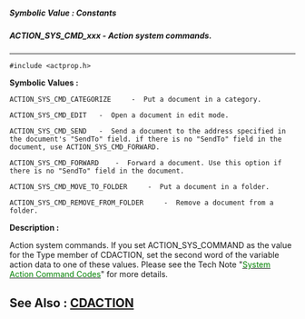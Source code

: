 ##### Symbolic Value : Constants
##### ACTION_SYS_CMD_xxx - Action system commands.
---
```
#include <actprop.h>
```

**Symbolic Values :**

	ACTION_SYS_CMD_CATEGORIZE	  -  Put a document in a category.

	ACTION_SYS_CMD_EDIT	  -  Open a document in edit mode.

	ACTION_SYS_CMD_SEND	  -  Send a document to the address specified in the document's "SendTo" field. if there is no "SendTo" field in the document, use ACTION_SYS_CMD_FORWARD.

	ACTION_SYS_CMD_FORWARD	  -  Forward a document. Use this option if there is no "SendTo" field in the document.

	ACTION_SYS_CMD_MOVE_TO_FOLDER	  -  Put a document in a folder.

	ACTION_SYS_CMD_REMOVE_FROM_FOLDER	  -  Remove a document from a folder.


**Description :**

Action system commands.  If you set ACTION_SYS_COMMAND as the value for the Type member of CDACTION, set the second word of  the variable action data to one of these values. Please see the Tech Note &quot;<a href="/apiref.nsf/61fd4e9848264ad28525620b006ba8bd/76189a185bacf654852563b1006a7e8c?OpenDocument"><u><font color="#008000">System Action Command Codes</font></u></a>&quot; for more details.


**See Also :**
[CDACTION](/domino-c-api-docs/reference/Data/CDACTION)
---
